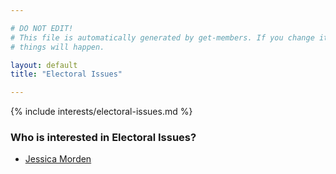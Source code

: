 ```yaml
---

# DO NOT EDIT!
# This file is automatically generated by get-members. If you change it, bad
# things will happen.

layout: default
title: "Electoral Issues"

---
```


{% include interests/electoral-issues.md %}

### Who is interested in Electoral Issues?


* [Jessica Morden](members/jessica-morden.html)
